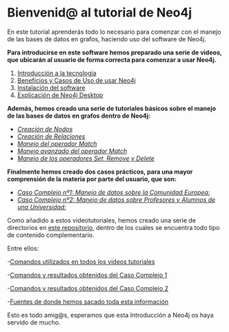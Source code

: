 # Bienvenid@ al tutorial de Neo4j

En este tutorial aprenderás todo lo necesario para comenzar con el manejo de las bases de datos en grafos, haciendo uso del software de Neo4j.

**Para introducirse en este software hemos preparado una serie de videos, que ubicarán al usuario de forma correcta para comenzar a usar Neo4j.**
1. [Introducción a la tecnología](https://www.youtube.com/watch?v=PgypzLFFUf8&t=2s)
2. [Beneficios y Casos de Uso de usar Neo4j](https://www.youtube.com/watch?v=zdFK9-HBczg&t=4s)
3. [Instalación del software]()
4. [Explicación de Neo4j Desktop](https://www.youtube.com/watch?v=Wn5qooV5TXc)

**Además, hemos creado una serie de tutoriales básicos sobre el manejo de las bases de datos en grafos dentro de Neo4j:**
- [_Creación de Nodos_]()
- [_Creación de Relaciones_]()
- [_Manejo del operador Match_](https://www.youtube.com/watch?v=UaQ3jn0Rzvk&t=1s)
- [_Manejo avanzado del operador Match_](https://www.youtube.com/watch?v=Vl6-5cWz6ig&t=11s)
- [_Manejo de los operadores Set, Remove y Delete_](https://www.youtube.com/watch?v=F2CfkPZf-5s&t=6s)

**Finalmente hemos creado dos casos prácticos, para una mayor comprensión de la materia por parte del usuario, que son:**
- [_Caso Complejo nº1: Manejo de datos sobre la Comunidad Europea:_](https://youtu.be/8tQAAaEsb8s)
- [_Caso Complejo nº2: Manejo de datos sobre Profesores y Alumnos de una Universidad:_]()


Como añadido a estos videotutoriales, hemos creado una serie de directorios en [este repositorio](https://github.com/PW-Neo4j-Isa-Pablo/Neo4j), dentro de los cuales se encuentra todo tipo de contenido complementario.

Entre ellos: 

-[Comandos utilizados en todos los videos tutoriales](https://github.com/PW-Neo4j-Isa-Pablo/Neo4j/blob/master/Ejercicios/Básicos/Documento_De_Comandos.pdf)

-[Comandos y resultados obtenidos del Caso Complejo 1](https://github.com/PW-Neo4j-Isa-Pablo/Neo4j/blob/master/Ejercicios/Casos_Complejos/2_Comunidad_Europea/Comandos_Comunidad_Europea.pdf)

-[Comandos y resultados obtenidos del Caso Complejo 2](https://github.com/PW-Neo4j-Isa-Pablo/Neo4j/blob/master/Ejercicios/Casos_Complejos/2_Profesores_Alumnos/Comandos_Profesores_Alumnos.pdf)

-[Fuentes de donde hemos sacado toda esta información](https://github.com/PW-Neo4j-Isa-Pablo/Neo4j/blob/master/Bibliografia.pdf)

Esto es todo amig@s, esperamos que esta Introducción a Neo4j os haya servido de mucho.
